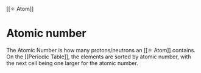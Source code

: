 [[⚛️ Atom]]
# Atomic number
The Atomic Number is how many protons/neutrons an [[⚛️ Atom]] contains. On the [[Periodic Table]], the elements are sorted by atomic number, with the next cell being one larger for the atomic number. 